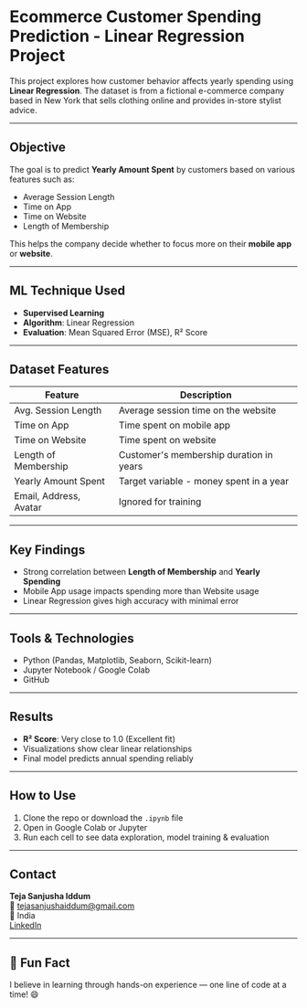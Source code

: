 # Ecommerce Customer Spending Prediction - Linear Regression Project

This project explores how customer behavior affects yearly spending using **Linear Regression**. The dataset is from a fictional e-commerce company based in New York that sells clothing online and provides in-store stylist advice.

---

## Objective

The goal is to predict **Yearly Amount Spent** by customers based on various features such as:

- Average Session Length  
- Time on App  
- Time on Website  
- Length of Membership  

This helps the company decide whether to focus more on their **mobile app** or **website**.

---

## ML Technique Used

- **Supervised Learning**
- **Algorithm**: Linear Regression
- **Evaluation**: Mean Squared Error (MSE), R² Score

---

## Dataset Features

| Feature               | Description                               |
|-----------------------|-------------------------------------------|
| Avg. Session Length   | Average session time on the website       |
| Time on App           | Time spent on mobile app                  |
| Time on Website       | Time spent on website                     |
| Length of Membership  | Customer's membership duration in years   |
| Yearly Amount Spent   | Target variable - money spent in a year   |
| Email, Address, Avatar| Ignored for training                      |

---

## Key Findings

- Strong correlation between **Length of Membership** and **Yearly Spending**
- Mobile App usage impacts spending more than Website usage
- Linear Regression gives high accuracy with minimal error

---

## Tools & Technologies

- Python (Pandas, Matplotlib, Seaborn, Scikit-learn)
- Jupyter Notebook / Google Colab
- GitHub

---

## Results

- **R² Score**: Very close to 1.0 (Excellent fit)
- Visualizations show clear linear relationships
- Final model predicts annual spending reliably

---

## How to Use

1. Clone the repo or download the `.ipynb` file
2. Open in Google Colab or Jupyter
3. Run each cell to see data exploration, model training & evaluation

---

## Contact

**Teja Sanjusha Iddum**  
📧 tejasanjushaiddum@gmail.com  
📍 India  
[LinkedIn](https://www.linkedin.com/in/teja-sanjusha-iddum/)

---

## 🎯 Fun Fact

I believe in learning through hands-on experience — one line of code at a time! 😄
